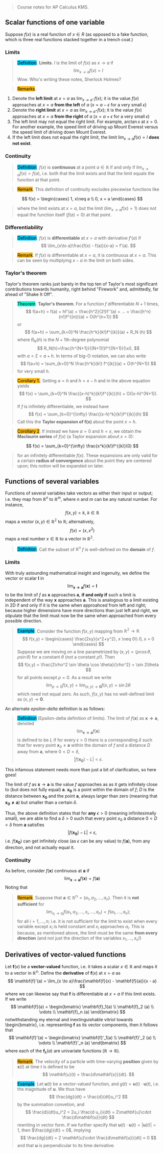 > Course notes for AP Calculus KMS.

## Scalar functions of one variable

Suppose $f(x)$ is a real function of $x \in R$ (as opposed to a fake function, which is three real functions stacked together in a trench coat.)

### Limits

> <span style="background-color: #03cafc; color: black;">Definition</span>. **Limits**. $l$ is the limit of $f(x)$ as $x \to a$ if 
$$
\lim_{x\to a} f(x) = l
$$
Wow. Who's writing these notes, Sherlock Holmes?

> <span style="background-color: #ffb812; color: black;">Remarks</span>.

1. Denote the **left limit** at $x=a$ as $\lim_{x \to a^-}f(x)$; it is the value $f(x)$ approaches at $x=a$ **from the left** of $a$ ($x = a - \epsilon$ for a very small $\epsilon$)
2. Denote the **right limit** at $x=a$ as $\lim_{x \to a^+}f(x)$; it is the value $f(x)$ approaches at $x=a$ **from the right** of $a$ ($x = a + \epsilon$ for a very small $\epsilon$)
3. The left limit may not equal the right limit. For example, $\arctan x$ at $x = 0$. For another example, the speed limit of driving up Mount Everest versus the speed limit of driving down Mount Everest.
4. If the left limit does not equal the right limit, the limit $\lim_{x\to a} f(x) = l$ **does not exist**.

### Continuity

> <span style="background-color: #03cafc; color: black;">Definition</span>. $f(x)$ is **continuous** at a point $a \in \mathbb{R}$ if and only if $\lim_{x\to a}f(x) = f(a)$, i.e. both that the limit exists and that the limit equals the function at that point.

> <span style="background-color: #ffb812; color: black;">Remark</span>. This definition of continuity excludes piecewise functions like

$$
f(x) = \begin{cases}
1, x\neq a \\
0, x = a
\end{cases}
$$
> where the limit exists at $x = a$, but the limit ($\lim_{x\to a} f(x) = 1$) does not equal the function itself ($f(a) = 0$) at that point.

### Differentiability

> <span style="background-color: #03cafc; color: black;">Definition</span>. $f(x)$ is **differentiable** at $x=a$ with derivative $f'(a)$ if
$$
\lim_{x\to a}\frac{f(x) - f(a)}{x-a} = f'(a).
$$

> <span style="background-color: #ffb812; color: black;">Remark</span>. If $f(x)$ is differentiable at $x=a$, it is continuous at $x=a$. This can be seen by multiplying $x-a$ in the limit on both sides.

### Taylor's theorem

Taylor's theorem ranks just barely in the top ten of Taylor's most significant contributions towards humanity, right behind "Firework" and, admittedly, far ahead of "Shake It Off".

> <span style="background-color: #12ffd7; color: black;">Theorem</span>. **Taylor's theorem**. For a function $f$ differentiable $N+1$ times, 
$$
f(a+h) = f(a) + hf'(a) + \frac{h^2}{2!}f''(a) + ... + \frac{h^n}{n!}f^{(n)}(a) + O(h^{n+1})
$$
> or
$$
f(a+h) = \sum_{k=0}^N \frac{h^k}{k!}f^{(k)}(a) + R_N (h)
$$
> where $R_N(h)$ is the $N+1$th-degree polynomial
$$
R_N(h)=\frac{h^{N+1}}{(N+1)!}f^{(N+1)}(\xi),
$$
> with $a < \xi < a+h$.  In terms of big-O notation, we can also write
$$
f(a+h) = \sum_{k=0}^N \frac{h^k}{k!} f^{(k)}(a) + O(h^{N+1}) 
$$
> for very small $h$.

> <span style="background-color: #ffb812; color: black;">Corollary 1.</span>.
Setting $a = h$ and $h = x-h$ and in the above equation yields
$$
f(x) = \sum_{k=0}^N \frac{(x-h)^k}{k!}f^{(k)}(h) + O((x-h)^{N+1}).
$$
> If $f$ is infinitely differentiable, we instead have
$$
f(x) = \sum_{k=0}^{\infty} \frac{(x-h)^k}{k!}f^{(k)}(h)
$$
> Call this the **Taylor expansion of f(x)** about the point $x=h$.

> <span style="background-color: #ffb812; color: black;">Corollary 2</span>. 
If instead we have $a = 0$ and $h = x$, we obtain the **Maclaurin series** of $f(x)$ (a Taylor expansion about $x=0$):

$$
f(x) = \sum_{k=0}^{\infty} \frac{x^k}{k!}f^{(k)}(0)
$$
> for an infinitely differentiable $f(x)$. These expansions are only valid for a certain **radius of convergence** about the point they are centered upon; this notion will be expanded on later.



## Functions of several variables

Functions of several variables take vectors as either their input or output; i.e. they map from $\mathbb{R}^n$ to $\mathbb{R}^m$, where $n$ and $m$ can be any natural number. For instance,
$$
f(x,y) = k,\ k \in \mathbb{R}
$$
maps a vector $(x,y) \in \mathbb{R^2}$ to $\mathbb{R}$; alternatively,
$$
f(x) = (x, x^2)
$$
maps a real number $x \in \mathbb{R}$ to a vector in $\mathbb{R^2}$.

> <span style="background-color: #03cafc; color: black;">Definition</span>. Call the subset of $\mathbb{R}^n$ $f$ is well-defined on the **domain** of $f$.

### Limits

With truly astounding mathematical insight and ingenuity, we define the vector or scalar $\mathbf{l}$ in
$$
\lim_{\mathbf{x\to a}}f(\mathbf{x}) = \mathbf{l}
$$
to be the limit of $f$ as $\mathbf{x}$ approaches $\mathbf{a}$, **if and only if** such a limit is independent of the way $\mathbf{x}$ approaches $\mathbf{a}$. This is analogous to a limit existing in 2D if and only if it is the same when approahced from left and right; because higher dimensions have more directions than just left and right, we stipulate that the limit must now be the same when approached from every possible direction. 

> <span style="background-color: #03cafc; color: black;">Example</span>. Consider the function $f(x,y)$ mapping from $\mathbb{R^2 \to R}$
$$
f(x,y) = \begin{cases}
\frac{2xy}{x^2+y^2}, x \neq 0\\
0, x = 0
\end{cases}
$$
> Suppose we are moving on a line parametrized by $(x,y) = (\rho \cos \theta, \rho \sin \theta)$ for a constant $\theta$ (not a constant $\rho$!). Then
$$
f(x,y) = \frac{2\rho^2 \sin \theta \cos \theta}{\rho^2} = \sin 2\theta 
$$
> for all points except $\rho = 0$. As a result we write
$$
\lim_{\rho \to 0}f(x,y) = \lim_{(x,y)\to \mathbf{0}}f(x,y) = \sin 2\theta
$$
> which need not equal zero. As such, $f(x,y)$ has no well-defined limit as $(x,y) \to \mathbf{0}$.

An alternate *epsilon-delta* definition is as follows:

> <span style="background-color: #03cafc; color: black;">Definition</span> (Epsilon-delta definition of limits).  The limit of $f(\mathbf{x})$ as $\mathbf{x\to a}$, denoted
$$
\lim_{\mathbf{x\to a}}f(\mathbf{x})
$$
> is defined to be $L$ if for every $\epsilon > 0$ there is a corresponding $\delta$ such that for every point $\mathbf{x}_0 \neq \mathbf{a}$ within the domain of $f$ and a distance $D$ away from $\mathbf{a}$, where $0 < D < \delta$, 
$$
|f(\mathbf{x_0}) - L| < \epsilon.
$$

This infamous statement needs more than just a bit of clarification, so here goes! 

The limit of $f$ as $\mathbf{x} \to \mathbf{a}$ is the value $f$ approaches as as it gets infinitely close to (but does not fully equal) $\mathbf{a}$. $\mathbf{x_0}$ is a point within the domain of $f$; $D$ is the distance between $\mathbf{x_0}$ and the point $\mathbf{a}$, always larger than zero (meaning that $\mathbf{x_0\neq a}$) but smaller than a certain $\delta$. 

Thus, the above definition states that for **any** $\epsilon > 0$ (meaning infinitesimally small), we are able to find a $\delta > 0$ such that every point $x_0$ a distance $0 < D < \delta$ from $\mathbf{a}$ satisfies
$$
|f(\mathbf{x_0}) - L| < \epsilon,
$$
i.e. $f(\mathbf{x_0})$ can get infinitely close (as $\epsilon$ can be any value) to $f(\mathbf{a})$, from any direction, and not actually equal it.


### Continuity

As before, consider $f(\mathbf{x})$ continuous at $\mathbf{a}$ if
$$
\lim_{\mathbf{x} \to \mathbf{a}} f(\mathbf{x}) = f(\mathbf{a})
$$
Noting that
> <span style="background-color: #ffb812; color: black;">Remark</span>. Suppose that $\mathbf{a} \in \mathbb{R^n} = (a_1, a_2, ..., a_n)$. Then it is **not sufficient** for 
$$
\lim_{x_i \to a_i} f(a_1, a_2, ..., x_i, ..., a_n) = f(a_1, ..., a_n); 
$$
> for all $i = 1,...,n$; i.e. it is not sufficient for the limit to exist when every variable except $x_i$ is held constant and $x_i$ approaches $a_i$. This is because, as mentioned above, the limit must be the same **from every direction** (and not just the direction of the variables $x_1, ..., x_n$!)

## Derivatives of vector-valued functions

Let $\mathbf{f}(x)$ be a **vector-valued** function, i.e. it takes a scalar $x\in \mathbb{R}$ and maps it to a vector in $\mathbb{R^n}$. Define the **derivative** of $\mathbf{f}(x)$ at $x=a$ as
$$
\mathbf{f}'(a) = \lim_{x \to a}\frac{\mathbf{f}(x) - \mathbf{f}(a)}{x - a}
$$
where we can likewise say that $\mathbf{f}$ is differentiable at $x=a$ if this limit exists. If we write
$$
\mathbf{f}(a) = 
\begin{bmatrix}
\mathbf{f}_1(a) \\ \mathbf{f}_2 (a) \\ \vdots \\ \mathbf{f}_n (a)
\end{bmatrix}
$$
notwithstanding my eternal and inextinguishable vitriol towards \begin{bmatrix}, i.e. representing $\mathbf{f}$ as its vector components, then it follows that
$$
\mathbf{f}'(a) = \begin{bmatrix}
\mathbf{f}'_1(a) \\ \mathbf{f}'_2 (a) \\ \vdots \\ \mathbf{f}'_n (a)
\end{bmatrix}
$$
where each of the $\mathbf{f}_k(a)$ are univariate functions ($\mathbb{R\to R}$).

> <span style="background-color: #ffb812; color: black;">Remark</span>. The velocity of a particle with time-varying **position** given by $\mathbf{x}(t)$ at time $t$ is defined to be 
$$
\mathbf{u}(t) = \frac{d\mathbf{x}}{dt}.
$$

> <span style="background-color: #03cafc; color: black;">Example</span>. Let $\mathbf{u}(t)$ be a vector-valued function, and $g(t) = \mathbf{u}(t) \cdot \mathbf{u}(t)$, i.e. the magnitude of $\mathbf{u}$. We thus have
$$
\frac{dg}{dt} = \frac{d}{dt}u_i^2
$$
> by the summation convetion, and
$$
\frac{d}{dt}u_i^2 = 2u_i \frac{d u_i}{dt} = 2\mathbf{u}\cdot \frac{d\mathbf{u}}{dt}
$$
> rewriting in vector form. If we further specify that $\mathbf{u}(t)\cdot \mathbf{u}(t) = |\mathbf{u}(t)| = 1$, then $\frac{dg}{dt} = 0$, implying
$$
\frac{dg}{dt} = 2 \mathbf{u}\cdot \frac{d\mathbf{u}}{dt} = 0
$$
> and that $\mathbf{u}$ is perpendicular to its time derivative.


